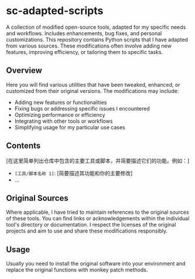 # sc-adapted-scripts

A collection of modified open-source tools, adapted for my specific needs and workflows. Includes enhancements, bug fixes, and personal customizations. This repository contains Python scripts that I have adapted from various sources. These modifications often involve adding new features, improving efficiency, or tailoring them to specific tasks.

## Overview

Here you will find various utilities that have been tweaked, enhanced, or customized from their original versions. The modifications may include:

* Adding new features or functionalities
* Fixing bugs or addressing specific issues I encountered
* Optimizing performance or efficiency
* Integrating with other tools or workflows
* Simplifying usage for my particular use cases

## Contents

[在这里简单列出仓库中包含的主要工具或脚本，并简要描述它们的功能。例如：]

* `[工具/脚本名称 1]`: [简要描述其功能和你的主要修改]
* ...

## Original Sources

Where applicable, I have tried to maintain references to the original sources of these tools. You can find links or acknowledgements within the individual tool's directory or documentation. I respect the licenses of the original projects and aim to use and share these modifications responsibly.

## Usage

Usually you need to install the original software into your environment and replace the original functions with monkey patch methods.
